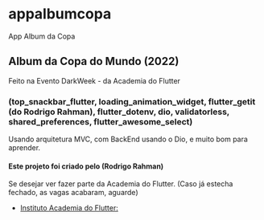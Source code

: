 # appalbumcopa

App Album da Copa

## Album da Copa do Mundo (2022) 

Feito na Evento DarkWeek - da Academia do Flutter

### (top_snackbar_flutter, loading_animation_widget, flutter_getit (do Rodrigo Rahman), flutter_dotenv, dio, validatorless, shared_preferences, flutter_awesome_select)

Usando arquitetura MVC, com BackEnd usando o Dio, e muito bom para aprender.

#### Este projeto foi criado pelo (Rodrigo Rahman)

Se desejar ver fazer parte da Academia do Flutter. (Caso já estecha fechado, as vagas acabaram, aguarde)

- [Instituto Academia do Flutter: ](http://academiadoflutter.com.br/)

